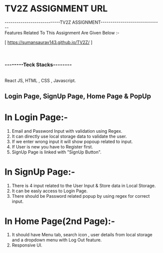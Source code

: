 <h1>TV2Z ASSIGNMENT URL</h1>

----------------------------TV2Z ASSIGNMENT-------------------------------
<br>
 Features Related To This Assignment Are Given Below :-
 
 [ https://sumansaurav143.github.io/TV2Z/ ]
 
 <br>
 <h3>--------Teck Stacks--------</h3>
 <br>
  React JS, HTML , CSS , Javascript.
 
 ## Login Page, SignUp Page, Home Page & PopUp ##

 # In Login Page:-
 1. Email and Password Input with validation using Regex.
 2. It can directly use local storage data to validate the user.
 3. If we enter wrong input it will show popoup related to input.
 4. If User is new you have to Register first.
 5. SignUp Page is linked with "SignUp Button".
 
 # In SignUp Page:-
 1. There is 4 input related to the User Input & Store data in Local Storage.
 2. It can be easly access to Login Page.
 3. There should be Password related popup by using regex for correct input.

 # In Home Page(2nd Page):-
 1. It should have Menu tab, search icon , user details from local storage
    and a dropdown menu with Log Out feature.
 2. Responsive UI.
